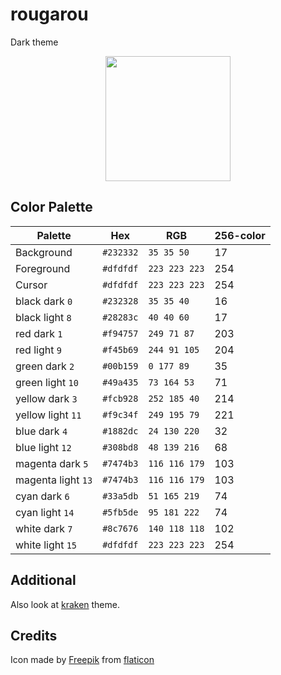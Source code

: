 # rougarou
Dark theme

<p align="center"><img src ="https://user-images.githubusercontent.com/2269864/44552242-ad559480-a6f7-11e8-9a1a-d2b33afff8b9.png" width="200" /></p>

## Color Palette

Palette            | Hex       | RGB           | 256-color
---                | ---       | ---           | ---
Background         | `#232332` | `35 35 50`    | 17
Foreground         | `#dfdfdf` | `223 223 223` | 254
Cursor             | `#dfdfdf` | `223 223 223` | 254
black dark `0`     | `#232328` | `35 35 40`    | 16
black light `8`    | `#28283c` | `40 40 60`    | 17
red dark `1`       | `#f94757` | `249 71 87`   | 203
red light `9`      | `#f45b69` | `244 91 105`  | 204
green dark `2`     | `#00b159` | `0 177 89`    | 35
green light `10`   | `#49a435` | `73 164 53`   | 71
yellow dark `3`    | `#fcb928` | `252 185 40`  | 214
yellow light `11`  | `#f9c34f` | `249 195 79`  | 221
blue dark `4`      | `#1882dc` | `24 130 220`  | 32
blue light `12`    | `#308bd8` | `48 139 216`  | 68
magenta dark `5`   | `#7474b3` | `116 116 179` | 103
magenta light `13` | `#7474b3` | `116 116 179` | 103
cyan dark `6`      | `#33a5db` | `51 165 219`  | 74
cyan light `14`    | `#5fb5de` | `95 181 222`  | 74
white dark `7`     | `#8c7676` | `140 118 118` | 102
white light `15`   | `#dfdfdf` | `223 223 223` | 254

## Additional
Also look at [kraken](https://github.com/KrakenTheme/kraken) theme.

## Credits
Icon made by [Freepik](https://www.flaticon.com/authors/freepik) from [flaticon](www.flaticon.com) 
